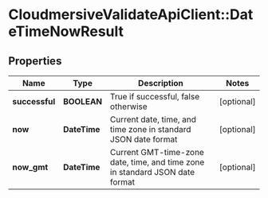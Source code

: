 # CloudmersiveValidateApiClient::DateTimeNowResult

## Properties
Name | Type | Description | Notes
------------ | ------------- | ------------- | -------------
**successful** | **BOOLEAN** | True if successful, false otherwise | [optional] 
**now** | **DateTime** | Current date, time, and time zone in standard JSON date format | [optional] 
**now_gmt** | **DateTime** | Current GMT-time-zone date, time, and time zone in standard JSON date format | [optional] 


